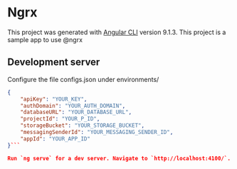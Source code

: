 # Ngrx

This project was generated with [Angular CLI](https://github.com/angular/angular-cli) version 9.1.3.
This project is a sample app to use @ngrx

## Development server
Configure the file configs.json under environments/
```json
{
    "apiKey": "YOUR_KEY",
    "authDomain": "YOUR_AUTH_DOMAIN",
    "databaseURL": "YOUR_DATABASE_URL",
    "projectId": "YOUR_P_ID",
    "storageBucket": "YOUR_STORAGE_BUCKET",
    "messagingSenderId": "YOUR_MESSAGING_SENDER_ID",
    "appId": "YOUR_APP_ID"
}```

Run `ng serve` for a dev server. Navigate to `http://localhost:4100/`.
